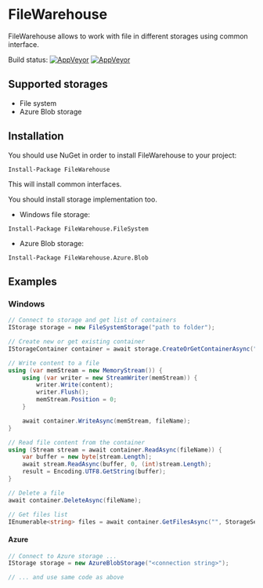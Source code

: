 # FileWarehouse
FileWarehouse allows to work with file in different storages using common interface.

Build status: 
[![AppVeyor](https://ci.appveyor.com/api/projects/status/bbwsyoqaiy9gom22/branch/master?svg=true&passingText=branch:%20master%20-%20OK&failingText=branch:%20master%20-%20Failed&pendingText=branch:%20master%20-%20In%20progress)](https://ci.appveyor.com/project/VeselovAndrey/filewarehouse/branch/master)
[![AppVeyor](https://ci.appveyor.com/api/projects/status/bbwsyoqaiy9gom22/branch/dev?svg=true&passingText=branch:%20dev%20-%20OK&failingText=branch:%20dev%20-%20Failed&pendingText=branch:%20dev%20-%20In%20progress)](https://ci.appveyor.com/project/VeselovAndrey/filewarehouse/branch/dev)

## Supported storages

* File system
* Azure Blob storage

## Installation

You should use NuGet in order to install FileWarehouse to your project:
```
Install-Package FileWarehouse
```
This will install common interfaces.

You should install storage implementation too. 
* Windows file storage:
```PS
Install-Package FileWarehouse.FileSystem
```
* Azure Blob storage:
```PS
Install-Package FileWarehouse.Azure.Blob
```

## Examples

### Windows

```C#
// Connect to storage and get list of containers
IStorage storage = new FileSystemStorage("path to folder");

// Create new or get existing container
IStorageContainer container = await storage.CreateOrGetContainerAsync("MyContainer", ContainerPermission.Private, failIfExists: false);

// Write content to a file
using (var memStream = new MemoryStream()) {
    using (var writer = new StreamWriter(memStream)) {
        writer.Write(content);
        writer.Flush();
        memStream.Position = 0;
    }

    await container.WriteAsync(memStream, fileName);
}

// Read file content from the container
using (Stream stream = await container.ReadAsync(fileName)) {
    var buffer = new byte[stream.Length];
    await stream.ReadAsync(buffer, 0, (int)stream.Length);
    result = Encoding.UTF8.GetString(buffer);
}

// Delete a file
await container.DeleteAsync(fileName);

// Get files list
IEnumerable<string> files = await container.GetFilesAsync("", StorageSearchOption.Default);
```

#### Azure
```C#
// Connect to Azure storage ...
IStorage storage = new AzureBlobStorage("<connection string>");

// ... and use same code as above
```